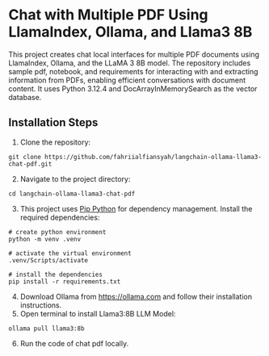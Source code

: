 # Chat with Multiple PDF Using LlamaIndex, Ollama, and Llama3 8B
This project creates chat local interfaces for multiple PDF documents using LlamaIndex, Ollama, and the LLaMA 3 8B model. The repository includes sample pdf, notebook, and requirements for interacting with and extracting information from PDFs, enabling efficient conversations with document content. It uses Python 3.12.4 and DocArrayInMemorySearch as the vector database.

## Installation Steps
1. Clone the repository:
```shell
git clone https://github.com/fahriialfiansyah/langchain-ollama-llama3-chat-pdf.git
```
2. Navigate to the project directory:
```shell
cd langchain-ollama-llama3-chat-pdf
```
3. This project uses [Pip Python](https://pip.pypa.io/en/stable/) for dependency management. Install the required dependencies:
```shell
# create python environment
python -m venv .venv

# activate the virtual environment
.venv/Scripts/activate

# install the dependencies
pip install -r requirements.txt
```
4. Download Ollama from https://ollama.com and follow their installation instructions.
5. Open terminal to install Llama3:8B LLM Model:
```shell
ollama pull llama3:8b
```
6. Run the code of chat pdf locally.
